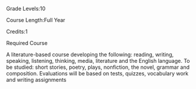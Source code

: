 Grade Levels:10

Course Length:Full Year

Credits:1

Required Course

A literature-based course developing the following: reading, writing, speaking, listening, thinking, media, literature and the English language. To be studied: short stories, poetry, plays, nonfiction, the novel, grammar and composition. Evaluations will be based on tests, quizzes, vocabulary work and writing assignments